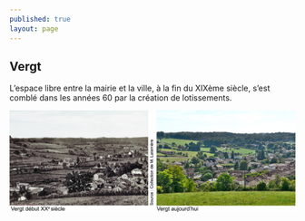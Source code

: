 ```yaml
---
published: true
layout: page
---
```


## Vergt

L’espace libre entre la mairie et la ville, à la fin du XIXème siècle, s’est comblé dans les années 60 par la création de lotissements.

![](/data/images/24/histoire/20_HISTOIRE_POPCP1.jpg)

